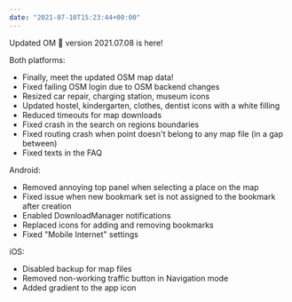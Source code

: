 ```yaml
---
date: "2021-07-10T15:23:44+00:00"
---
```


Updated OM 🧘 version 2021.07.08 is here!  
  
Both platforms:  
* Finally, meet the updated OSM map data!  
* Fixed failing OSM login due to OSM backend changes  
* Resized car repair, charging station, museum icons  
* Updated hostel, kindergarten, clothes, dentist icons with a white filling  
* Reduced timeouts for map downloads  
* Fixed crash in the search on regions boundaries  
* Fixed routing crash when point doesn't belong to any map file (in a gap between)  
* Fixed texts in the FAQ  
  
Android:  
* Removed annoying top panel when selecting a place on the map  
* Fixed issue when new bookmark set is not assigned to the bookmark after creation  
* Enabled DownloadManager notifications  
* Replaced icons for adding and removing bookmarks  
* Fixed "Mobile Internet" settings  
  
iOS:  
* Disabled backup for map files  
* Removed non-working traffic button in Navigation mode  
* Added gradient to the app icon